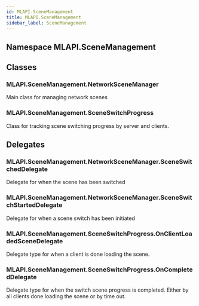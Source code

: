 ```yaml
---  
id: MLAPI.SceneManagement  
title: MLAPI.SceneManagement
sidebar_label: SceneManagement
---
```


## Namespace MLAPI.SceneManagement

<div class="markdown level0 summary">

</div>

<div class="markdown level0 conceptual">

</div>

<div class="markdown level0 remarks">

</div>

## Classes

### MLAPI.SceneManagement.NetworkSceneManager

<div class="section">

Main class for managing network scenes

</div>

### MLAPI.SceneManagement.SceneSwitchProgress

<div class="section">

Class for tracking scene switching progress by server and clients.

</div>

## Delegates

### MLAPI.SceneManagement.NetworkSceneManager.SceneSwitchedDelegate

<div class="section">

Delegate for when the scene has been switched

</div>

### MLAPI.SceneManagement.NetworkSceneManager.SceneSwitchStartedDelegate

<div class="section">

Delegate for when a scene switch has been initiated

</div>

### MLAPI.SceneManagement.SceneSwitchProgress.OnClientLoadedSceneDelegate

<div class="section">

Delegate type for when a client is done loading the scene.

</div>

### MLAPI.SceneManagement.SceneSwitchProgress.OnCompletedDelegate

<div class="section">

Delegate type for when the switch scene progress is completed. Either by
all clients done loading the scene or by time out.

</div>
